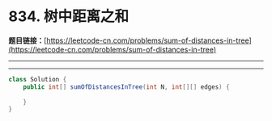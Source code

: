 # 834. 树中距离之和

**题目链接：**[https://leetcode-cn.com/problems/sum-of-distances-in-tree](https://leetcode-cn.com/problems/sum-of-distances-in-tree)

---

<Cards card="leetcode_834_sum-of-distances-in-tree"></Cards>

---

```java
class Solution {
    public int[] sumOfDistancesInTree(int N, int[][] edges) {
        
    }
}
```